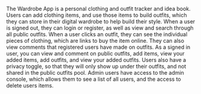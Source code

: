 The Wardrobe App is a personal clothing and outfit tracker and idea book. Users can add clothing items, and use those items to build outfits, which they can store in their digital wardrobe to help build their style.
When a user is signed out, they can login or register, as well as view and search through all public outfits. When a user clicks an outfit, they can see the individual pieces of clothing, which are links to buy the item online. They can also view comments that registered users have made on outfits.
As a signed in user, you can view and comment on public outfits, add items, view your added items, add outfits, and view your added outfits. Users also have a privacy toggle, so that they will only show up under their outfits, and not shared in the public outfits pool.
Admin users have access to the admin console, which allows them to see a list of all users, and the access to delete users items.